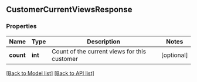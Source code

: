 ## CustomerCurrentViewsResponse

### Properties
Name | Type | Description | Notes
------------ | ------------- | ------------- | -------------
**count** | **int** | Count of the current views for this customer | [optional] 

[[Back to Model list]](#documentation-for-models) [[Back to API list]](#documentation-for-api-endpoints)


